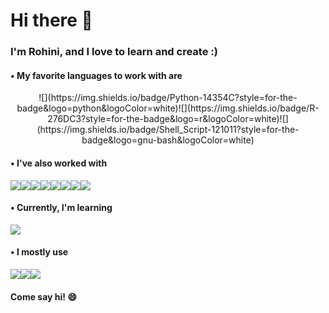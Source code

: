   # Hi there 👋

  ### I'm Rohini, and I love to learn and create :)
  
  #### • My favorite languages to work with are
  <p align="center"> ![](https://img.shields.io/badge/Python-14354C?style=for-the-badge&logo=python&logoColor=white)![](https://img.shields.io/badge/R-276DC3?style=for-the-badge&logo=r&logoColor=white)![](https://img.shields.io/badge/Shell_Script-121011?style=for-the-badge&logo=gnu-bash&logoColor=white) <p>
 	
  #### • I've also worked with
  ![](https://img.shields.io/badge/MySQL-005C84?style=for-the-badge&logo=mysql&logoColor=white)![](https://img.shields.io/badge/C-00599C?style=for-the-badge&logo=c&logoColor=white)![](https://img.shields.io/badge/C%2B%2B-00599C?style=for-the-badge&logo=c%2B%2B&logoColor=white)![](https://img.shields.io/badge/Java-ED8B00?style=for-the-badge&logo=java&logoColor=white)![](https://img.shields.io/badge/HTML5-E34F26?style=for-the-badge&logo=html5&logoColor=white)![](https://img.shields.io/badge/CSS3-1572B6?style=for-the-badge&logo=css3&logoColor=white)![](https://img.shields.io/badge/JavaScript-F7DF1E?style=for-the-badge&logo=javascript&logoColor=black)![](https://img.shields.io/badge/Bootstrap-563D7C?style=for-the-badge&logo=bootstrap&logoColor=white)
  
  #### • Currently, I'm learning
  ![](https://img.shields.io/badge/TensorFlow-FF6F00?style=for-the-badge&logo=tensorflow&logoColor=white)
  
  
  #### • I mostly use
  ![](https://img.shields.io/badge/Colab-F9AB00?style=for-the-badge&logo=googlecolab&color=525252)![](https://img.shields.io/badge/Visual_Studio_Code-0078D4?style=for-the-badge&logo=visual%20studio%20code&logoColor=white)![](https://img.shields.io/badge/RStudio-75AADB?style=for-the-badge&logo=RStudio&logoColor=white)
  
  #### Come say hi! 😄

<!-- **rohinidas18/rohinidas18** is a ✨ _special_ ✨ repository because its `README.md` (this file) appears on your GitHub profile.-->
